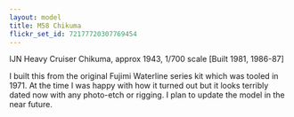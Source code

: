 ```yaml
---
layout: model
title: M58 Chikuma
flickr_set_id: 72177720307769454
---
```


IJN Heavy Cruiser Chikuma, approx 1943, 1/700 scale  [Built 1981, 1986-87]

I built this from the original Fujimi Waterline series kit which was tooled in 1971. At the time I was happy with how it turned out but it looks terribly dated now with any photo-etch or rigging.
I plan to update the model in the near future.


